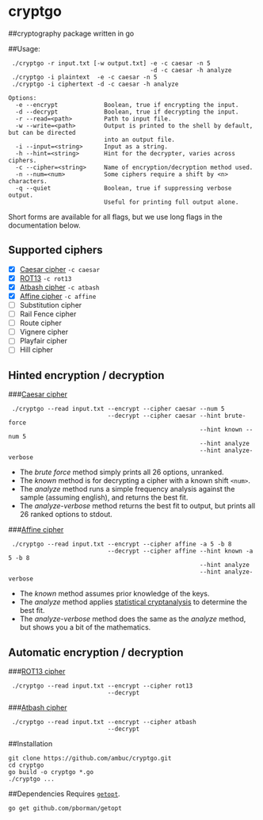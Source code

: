 # cryptgo
##cryptography package written in go


##Usage:

```
 ./cryptgo -r input.txt [-w output.txt] -e -c caesar -n 5
                                        -d -c caesar -h analyze
 ./cryptgo -i plaintext  -e -c caesar -n 5
 ./cryptgo -i ciphertext -d -c caesar -h analyze

Options:
  -e --encrypt             Boolean, true if encrypting the input.
  -d --decrypt             Boolean, true if decrypting the input.
  -r --read=<path>         Path to input file.
  -w --write=<path>        Output is printed to the shell by default, but can be directed
                           into an output file.
  -i --input=<string>      Input as a string.
  -h --hint=<string>       Hint for the decrypter, varies across ciphers.
  -c --cipher=<string>     Name of encryption/decryption method used.
  -n --num=<num>           Some ciphers require a shift by <n> characters.
  -q --quiet               Boolean, true if suppressing verbose output.
                           Useful for printing full output alone.
```
Short forms are available for all flags, but we use long flags in the documentation below.

## Supported ciphers
 - [x] [Caesar cipher](#caesar-cipher) `-c caesar`
 - [x] [ROT13](#rot13-cipher) `-c rot13`
 - [x] [Atbash cipher](#atbash-cipher) `-c atbash`
 - [x] [Affine cipher](#affine-cipher) `-c affine`
 - [ ] Substitution cipher
 - [ ] Rail Fence cipher
 - [ ] Route cipher
 - [ ] Vignere cipher
 - [ ] Playfair cipher
 - [ ] Hill cipher

## Hinted encryption / decryption
###[Caesar cipher](https://en.wikipedia.org/wiki/Caesar_cipher)
```
 ./cryptgo --read input.txt --encrypt --cipher caesar --num 5
                            --decrypt --cipher caesar --hint brute-force
                                                      --hint known --num 5
                                                      --hint analyze
                                                      --hint analyze-verbose
```
 - The _brute force_ method simply prints all 26 options, unranked.
 - The _known_ method is for decrypting a cipher with a known shift `<num>`.
 - The _analyze_ method runs a simple frequency analysis against the sample (assuming english), and returns the best fit. 
 - The _analyze-verbose_ method returns the best fit to output, but prints all 26 ranked options to stdout.

###[Affine cipher](https://en.wikipedia.org/wiki/Affine_cipher)
  ```
   ./cryptgo --read input.txt --encrypt --cipher affine -a 5 -b 8
                              --decrypt --cipher affine --hint known -a 5 -b 8
                                                        --hint analyze
                                                        --hint analyze-verbose
  ```
  - The _known_ method assumes prior knowledge of the keys.
  - The _analyze_ method applies [statistical cryptanalysis](http://practicalcryptography.com/cryptanalysis/stochastic-searching/cryptanalysis-affine-cipher/) to determine the best fit.
  - The _analyze-verbose_ method does the same as the _analyze_ method, but shows you a bit of the mathematics.

## Automatic encryption / decryption

###[ROT13 cipher](https://en.wikipedia.org/wiki/ROT13)
  ```
   ./cryptgo --read input.txt --encrypt --cipher rot13
                              --decrypt
  ```
###[Atbash cipher](https://en.wikipedia.org/wiki/Atbash)
  ```
   ./cryptgo --read input.txt --encrypt --cipher atbash
                              --decrypt
  ```
##Installation
```
git clone https://github.com/ambuc/cryptgo.git
cd cryptgo
go build -o cryptgo *.go
./cryptgo ...
```

##Dependencies
Requires [`getopt`](https://godoc.org/github.com/pborman/getopt).
```
go get github.com/pborman/getopt
```

